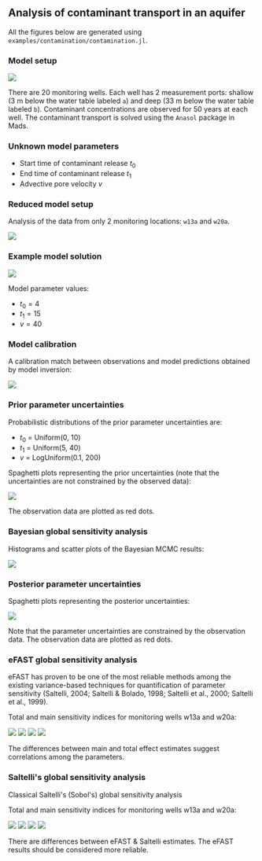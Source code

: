 ## Analysis of contaminant transport in an aquifer

All the figures below are generated using `examples/contamination/contamination.jl`.

### Model setup

![](w01-all_wells-problemsetup.svg)

There are 20 monitoring wells.
Each well has 2 measurement ports: shallow (3 m below the water table labeled `a`) and deep (33 m below the water table labeled `b`).
Contaminant concentrations are observed for 50 years at each well.
The contaminant transport is solved using the `Anasol` package in Mads.

### Unknown model parameters

* Start time of contaminant release $t_0$
* End time of contaminant release $t_1$
* Advective pore velocity $v$

### Reduced model setup 

Analysis of the data from only 2 monitoring locations: `w13a` and `w20a`.

![](w01-w13a_w20a-problemsetup.svg)

### Example model solution

![](w01-w13a_w20a-init-match.svg)

Model parameter values:

* $t_0 = 4$ 
* $t_1 = 15$
* $v = 40$

### Model calibration

A calibration match between observations and model predictions obtained by model inversion:

![](w01-w13a_w20a-calib-match.svg)

### Prior parameter uncertainties

Probabilistic distributions of the prior parameter uncertainties are:

* $t_0$ = Uniform(0, 10)
* $t_1$ = Uniform(5, 40)
* $v$ = LogUniform(0.1, 200)

Spaghetti plots representing the prior uncertainties (note that the uncertainties are not constrained by the observed data):

![](w01-w13a_w20a-prior-100-spaghetti.svg)

The observation data are plotted as red dots.

### Bayesian global sensitivity analysis

Histograms and scatter plots of the Bayesian MCMC results:

![](w01-bayes.png)

### Posterior parameter uncertainties

Spaghetti plots representing the posterior uncertainties:

![](w01-w13a_w20a-posterior-1000-spaghetti.png)

Note that the parameter uncertainties are constrained by the observation data.
The observation data are plotted as red dots.

### eFAST global sensitivity analysis

eFAST has proven to be one of the most reliable methods among the existing variance-based techniques for quantification of parameter sensitivity (Saltelli, 2004; Saltelli & Bolado, 1998; Saltelli et al., 2000; Saltelli et al., 1999). 

Total and main sensitivity indices for monitoring wells w13a and w20a:

![](w13a-efast-main_effect.svg)
![](w13a-efast-total_effect.svg)
![](w20a-efast-main_effect.svg)
![](w20a-efast-total_effect.svg)

The differences between main and total effect estimates suggest correlations among the parameters.

### Saltelli's global sensitivity analysis

Classical Saltelli's (Sobol's) global sensitivity analysis

Total and main sensitivity indices for monitoring wells w13a and w20a:

![](w13a-saltelli-main_effect.svg)
![](w13a-saltelli-total_effect.svg)
![](w20a-saltelli-main_effect.svg)
![](w20a-saltelli-total_effect.svg)

There are differences between eFAST & Saltelli estimates. The eFAST results should be considered more reliable.